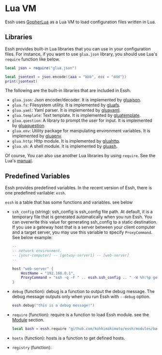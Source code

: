 # Lua VM

Essh uses [GopherLua](https://github.com/yuin/gopher-lua) as a Lua VM to load configuration files written in Lua.

## Libraries

Essh provides built-in Lua libraries that you can use in your configuration files.
For instance, if you want to use `glua.json` library, you should use Lua's `require` function like below.

```lua
local json = require("glua.json")

local jsontext = json.encode({aaa = "bbb", ccc = "ddd"})
print(jsontext)
```

The following are the built-in libraries that are included in Essh.

* `glua.json`: Json encoder/decoder. It is implemented by [gluajson](https://github.com/kohkimakimoto/gluajson).
* `glua.fs`: Filesystem utility. It is implemented by [gluafs](https://github.com/kohkimakimoto/gluafs).
* `glua.yaml`: Yaml parser. It is implemented by [gluayaml](https://github.com/kohkimakimoto/gluayaml).
* `glua.template`: Text template. It is implemented by [gluatemplate](https://github.com/kohkimakimoto/gluatemplate).
* `glua.question`: A library to prompt the user for input. It is implemented by [gluaquestion](https://github.com/kohkimakimoto/gluaquestion).
* `glua.env`: Utility package for manipulating environment variables. It is implemented by [gluaenv](https://github.com/kohkimakimoto/gluaenv).
* `glua.http`: Http module. It is implemented by [gluahttp](https://github.com/cjoudrey/gluahttp).
* `glua.sh`: A shell module. It is implemented by [gluash](https://github.com/otm/gluash).

Of course, You can also use another Lua libraries by using `require`. See the Lua's [manual](http://www.lua.org/manual/5.1/manual.html#pdf-require).

## Predefined Variables

Essh provides predefined variables. In the recent version of Essh, there is one predefined varilable: `essh`.

`essh` is a table that has some functions and variables. see below

* `ssh_config` (string): ssh_config is ssh_config file path. At default, it is a temporary file that is generated automatically when you run Essh. You can overwrite this value for generating ssh_config to a static destination. If you use a gateway host that is a server between your client computer and a target server, you may use this variable to specify `ProxyCommand`. See below example:

    ```lua
    --
    -- network environment.
    -- [your-computer] -- [getway-server1] -- [web-server]
    --

    host "web-server" {
        HostName = "192.168.0.1",
        ProxyCommand = "ssh -q -F " .. essh.ssh_config .. " -W %h:%p getway-server1",
    }
    ```

* `debug` (function): debug is a function to output the debug message. The debug message outputs only when you run Essh with `--debug` option.

  ```lua
  essh.debug("this is a debug message!")
  ```

* `require` (function): require is a function to load Essh module. see the [Module](#module) section.

  ```lua
  local bash = essh.require "github.com/kohkimakimoto/essh/modules/bash"
  ```

* `hosts` (function): hosts is a function to get defined hosts.

* `registry` (function):
